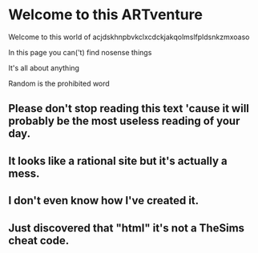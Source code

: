 <html>
<link rel="stylesheet" href="styling.css">
<body>
<h1>Welcome to this ARTventure</h1>
<p>Welcome to this world of acjdskhnpbvkclxcdckjakqolmslfpldsnkzmxoaso </p>
  <p>In this page you can('t) find nosense things</p>
  <p>It's all about anything</p>
  <p>Random is the prohibited word</p>
<h2>Please don't stop reading this text 'cause it will probably be the most useless reading of your day.</h2>
  <h2>It looks like a rational site but it's actually a mess.</h2>
  <h2> I don't even know how I've created it.</h2>
  <h2>Just discovered that "html" it's not a TheSims cheat code.</h2>
  
  </body>
  </html>
